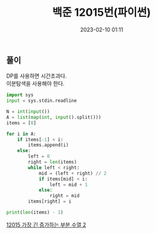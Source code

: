 ﻿---
title: 백준 12015번(파이썬)
date: 2023-02-10 01:11
categories: [BOJ]
tags: [BOJ, 12015번, 파이썬]
sitemap:
  changefreq: daily
  priority: 1.0
---

## 풀이

DP를 사용하면 시간초과다.<br>
이분탐색을 사용해야 한다.

```python
import sys
input = sys.stdin.readline

N = int(input())
A = list(map(int, input().split()))
items = [0]

for i in A:
    if items[-1] < i:
        items.append(i)
    else:
        left = 0
        right = len(items)
        while left < right:
            mid = (left + right) // 2
            if items[mid] < i:
                left = mid + 1
            else:
                right = mid
        items[right] = i

print(len(items) - 1)
```

[12015 가장 긴 증가하는 부분 수열 2](https://www.acmicpc.net/source/55537263)
